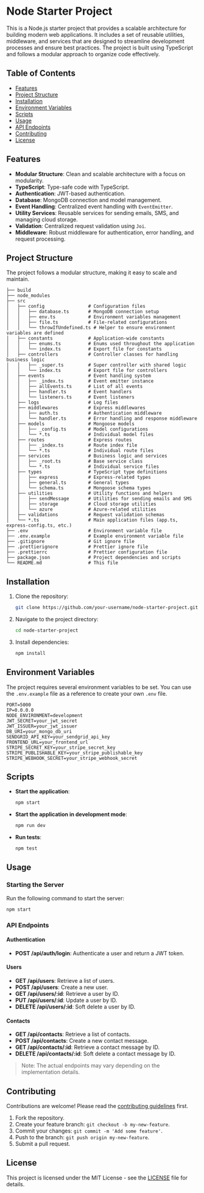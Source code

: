 # Node Starter Project

This is a Node.js starter project that provides a scalable architecture for building modern web applications. It includes a set of reusable utilities, middleware, and services that are designed to streamline development processes and ensure best practices. The project is built using TypeScript and follows a modular approach to organize code effectively.

## Table of Contents

- [Features](#features)
- [Project Structure](#project-structure)
- [Installation](#installation)
- [Environment Variables](#environment-variables)
- [Scripts](#scripts)
- [Usage](#usage)
- [API Endpoints](#api-endpoints)
- [Contributing](#contributing)
- [License](#license)

## Features

- **Modular Structure**: Clean and scalable architecture with a focus on modularity.
- **TypeScript**: Type-safe code with TypeScript.
- **Authentication**: JWT-based authentication.
- **Database**: MongoDB connection and model management.
- **Event Handling**: Centralized event handling with `EventEmitter`.
- **Utility Services**: Reusable services for sending emails, SMS, and managing cloud storage.
- **Validation**: Centralized request validation using `Joi`.
- **Middleware**: Robust middleware for authentication, error handling, and request processing.

## Project Structure

The project follows a modular structure, making it easy to scale and maintain.

```plaintext
├── build
├── node_modules
├── src
│   ├── config                # Configuration files
│   │   ├── database.ts       # MongoDB connection setup
│   │   ├── env.ts            # Environment variables management
│   │   ├── file.ts           # File-related configurations
│   │   └── throwIfUndefined.ts # Helper to ensure environment variables are defined
│   ├── constants             # Application-wide constants
│   │   ├── enums.ts          # Enums used throughout the application
│   │   └── index.ts          # Export file for constants
│   ├── controllers           # Controller classes for handling business logic
│   │   ├── _super.ts         # Super controller with shared logic
│   │   └── index.ts          # Export file for controllers
│   ├── events                # Event handling system
│   │   ├── _index.ts         # Event emitter instance
│   │   ├── allEvents.ts      # List of all events
│   │   ├── handler.ts        # Event handlers
│   │   └── listeners.ts      # Event listeners
│   ├── logs                  # Log files
│   ├── middlewares           # Express middlewares
│   │   ├── auth.ts           # Authentication middleware
│   │   └── handler.ts        # Error handling and response middleware
│   ├── models                # Mongoose models
│   │   ├── _config.ts        # Model configurations
│   │   └── *.ts              # Individual model files
│   ├── routes                # Express routes
│   │   ├── _index.ts         # Route index file
│   │   └── *.ts              # Individual route files
│   ├── services              # Business logic and services
│   │   ├── _root.ts          # Base service class
│   │   └── *.ts              # Individual service files
│   ├── types                 # TypeScript type definitions
│   │   ├── express           # Express-related types
│   │   ├── general.ts        # General types
│   │   └── schema.ts         # Mongoose schema types
│   ├── utilities             # Utility functions and helpers
│   │   ├── sendMessage       # Utilities for sending emails and SMS
│   │   ├── storage           # Cloud storage utilities
│   │   └── azure             # Azure-related utilities
│   ├── validations           # Request validation schemas
│   └── *.ts                  # Main application files (app.ts, express-config.ts, etc.)
├── .env                      # Environment variable file
├── .env.example              # Example environment variable file
├── .gitignore                # Git ignore file
├── .prettierignore           # Prettier ignore file
├── .prettierrc               # Prettier configuration file
├── package.json              # Project dependencies and scripts
└── README.md                 # This file
```

## Installation

1. Clone the repository:

   ```bash
   git clone https://github.com/your-username/node-starter-project.git
   ```

2. Navigate to the project directory:

   ```bash
   cd node-starter-project
   ```

3. Install dependencies:

   ```bash
   npm install
   ```

## Environment Variables

The project requires several environment variables to be set. You can use the `.env.example` file as a reference to create your own `.env` file.

```plaintext
PORT=5000
IP=0.0.0.0
NODE_ENVIRONMENT=development
JWT_SECRET=your_jwt_secret
JWT_ISSUER=your_jwt_issuer
DB_URI=your_mongo_db_uri
SENDGRID_API_KEY=your_sendgrid_api_key
FRONTEND_URL=your_frontend_url
STRIPE_SECRET_KEY=your_stripe_secret_key
STRIPE_PUBLISHABLE_KEY=your_stripe_publishable_key
STRIPE_WEBHOOK_SECRET=your_stripe_webhook_secret
```

## Scripts

- **Start the application**:

  ```bash
  npm start
  ```

- **Start the application in development mode**:

  ```bash
  npm run dev
  ```

- **Run tests**:

  ```bash
  npm test
  ```

## Usage

### Starting the Server

Run the following command to start the server:

```bash
npm start
```

### API Endpoints

#### Authentication

- **POST /api/auth/login**: Authenticate a user and return a JWT token.

#### Users

- **GET /api/users**: Retrieve a list of users.
- **POST /api/users**: Create a new user.
- **GET /api/users/:id**: Retrieve a user by ID.
- **PUT /api/users/:id**: Update a user by ID.
- **DELETE /api/users/:id**: Soft delete a user by ID.

#### Contacts

- **GET /api/contacts**: Retrieve a list of contacts.
- **POST /api/contacts**: Create a new contact message.
- **GET /api/contacts/:id**: Retrieve a contact message by ID.
- **DELETE /api/contacts/:id**: Soft delete a contact message by ID.

> Note: The actual endpoints may vary depending on the implementation details.

## Contributing

Contributions are welcome! Please read the [contributing guidelines](CONTRIBUTING.md) first.

1. Fork the repository.
2. Create your feature branch: `git checkout -b my-new-feature`.
3. Commit your changes: `git commit -m 'Add some feature'`.
4. Push to the branch: `git push origin my-new-feature`.
5. Submit a pull request.

## License

This project is licensed under the MIT License - see the [LICENSE](LICENSE) file for details.
